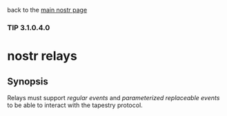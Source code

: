 back to the [main nostr page](https://github.com/wds4/tapestry-protocol/blob/main/tips/networking/nostr/README.md)

### TIP 3.1.0.4.0
nostr relays
=====

## Synopsis

Relays must support *regular events* and *parameterized replaceable events* to be able to interact with the tapestry protocol.


